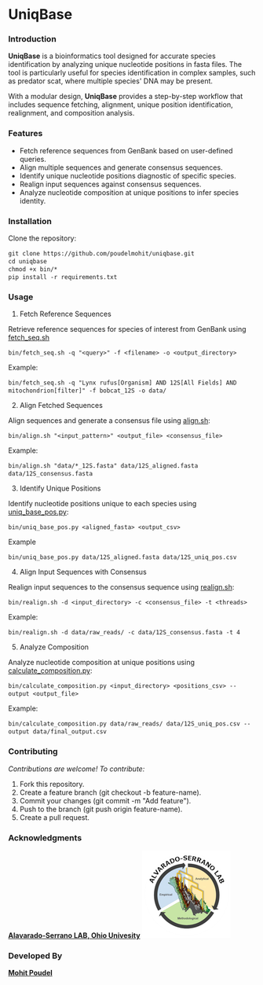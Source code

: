 # UniqBase

### Introduction

**UniqBase** is a bioinformatics tool designed for accurate species identification by analyzing unique nucleotide positions in fasta files. The tool is particularly useful for species identification in complex samples, such as predator scat, where multiple species' DNA may be present.

With a modular design, **UniqBase** provides a step-by-step workflow that includes sequence fetching, alignment, unique position identification, realignment, and composition analysis.

### Features

- Fetch reference sequences from GenBank based on user-defined queries.
- Align multiple sequences and generate consensus sequences.
- Identify unique nucleotide positions diagnostic of specific species.
- Realign input sequences against consensus sequences.
- Analyze nucleotide composition at unique positions to infer species identity.

### Installation

Clone the repository:

    git clone https://github.com/poudelmohit/uniqbase.git
    cd uniqbase
    chmod +x bin/*
    pip install -r requirements.txt

### Usage

1. Fetch Reference Sequences

Retrieve reference sequences for species of interest from GenBank using [fetch_seq.sh](bin/fetch_seq.sh)

    bin/fetch_seq.sh -q "<query>" -f <filename> -o <output_directory>

Example:

    bin/fetch_seq.sh -q "Lynx rufus[Organism] AND 12S[All Fields] AND mitochondrion[filter]" -f bobcat_12S -o data/

2. Align Fetched Sequences

Align sequences and generate a consensus file using [align.sh](bin/align.sh):

    bin/align.sh "<input_pattern>" <output_file> <consensus_file>

Example:

    bin/align.sh "data/*_12S.fasta" data/12S_aligned.fasta data/12S_consensus.fasta

3. Identify Unique Positions

Identify nucleotide positions unique to each species using [uniq_base_pos.py](bin/uniq_base_pos.py):

    bin/uniq_base_pos.py <aligned_fasta> <output_csv>

Example

    bin/uniq_base_pos.py data/12S_aligned.fasta data/12S_uniq_pos.csv

4. Align Input Sequences with Consensus

Realign input sequences to the consensus sequence using [realign.sh](bin/realign.sh):

    bin/realign.sh -d <input_directory> -c <consensus_file> -t <threads>

Example:

    bin/realign.sh -d data/raw_reads/ -c data/12S_consensus.fasta -t 4

5. Analyze Composition

Analyze nucleotide composition at unique positions using [calculate_composition.py](bin/calculate_composition.py):

    bin/calculate_composition.py <input_directory> <positions_csv> --output <output_file>

Example:

    bin/calculate_composition.py data/raw_reads/ data/12S_uniq_pos.csv --output data/final_output.csv


### Contributing

*Contributions are welcome! To contribute:*

1. Fork this repository.
2. Create a feature branch (git checkout -b feature-name).
3. Commit your changes (git commit -m "Add feature").
4. Push to the branch (git push origin feature-name).
5. Create a pull request.

### Acknowledgments

[**Alavarado-Serrano LAB, Ohio Univesity**](https://alvarado-s.weebly.com)
![Logo](https://github.com/poudelmohit/portfolio/blob/main/assets/lablogo-small.png)

### Developed By

[**Mohit Poudel**](https://poudelmohit.github.io)





